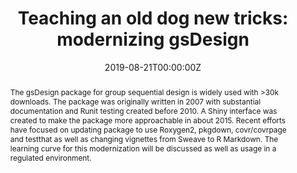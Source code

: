 ---
title: 'Teaching an old dog new tricks: modernizing gsDesign'
authors:
- Keaven Anderson
date: '2019-08-21T00:00:00Z'

# Schedule page publish date (NOT proceeding's date).
publishDate: '20001-01-01T00:00:00Z'

# proceeding type.
# Legend: 0 = Uncategorized; 1 = Talk, 2 = Keynote, 3 = Workshop
# To add more update publications_types.toml and en.yaml
publication_types: ['1']
publication_type_description: Talk

# proceeding name and optional abbreviated proceeding name.
publication: Presented at 2019 Conference
publication_short: Presented at 2019 Conference

abstract: The gsDesign package for group sequential design is widely used with >30k downloads. The package was originally written in 2007 with substantial documentation and Runit testing created before 2010. A Shiny interface was created to make the package more approachable in about 2015. Recent efforts have focused on updating package to use Roxygen2, pkgdown, covr/covrpage and testthat as well as changing vignettes from Sweave to R Markdown. The learning curve for this modernization will be discussed as well as usage in a regulated environment.

tags:
- Rstudio
featured: false

links:
url_slides: 'https://github.com/rinpharma/rinpharma2019program/tree/master/talks_folder/2019-Anderson-Modernizing_gsDesign.pptx'
url_video: ''

---